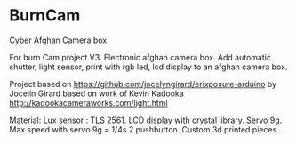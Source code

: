 BurnCam
=======

Cyber Afghan Camera box

For burn Cam project V3. Electronic afghan camera box.
Add automatic shutter, light sensor, print with rgb led, lcd display to an afghan camera box.

Project based on https://github.com/jocelyngirard/erixposure-arduino by Jocelin Girard based on work of Kevin Kadooka http://kadookacameraworks.com/light.html

Material:
 Lux sensor : TLS 2561.
 LCD display with crystal library.
 Servo 9g. Max speed with servo 9g = 1/4s
 2 pushbutton.
 Custom 3d printed pieces.
